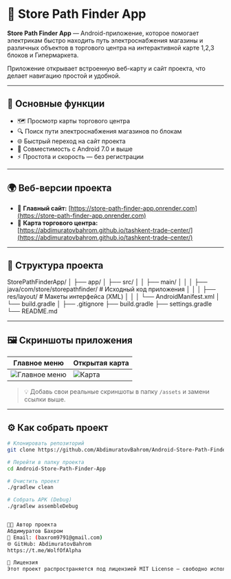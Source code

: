 # 🏬 Store Path Finder App

**Store Path Finder App** — Android-приложение, которое помогает электрикам быстро находить путь электроснабжения  магазины и различных объектов в торгового центра на интерактивной карте 1,2,3 блоков и Гипермаркета.

Приложение открывает встроенную веб-карту и сайт проекта, что делает навигацию простой и удобной.

---

## 🚀 Основные функции

- 🗺️ Просмотр карты торгового центра  
- 🔍 Поиск пути электроснабжения магазинов по блокам  
- 🌐 Быстрый переход на сайт проекта  
- 📱 Совместимость с Android 7.0 и выше  
- ⚡ Простота и скорость — без регистрации

---

## 🌍 Веб-версии проекта

- 🔗 **Главный сайт:** [https://store-path-finder-app.onrender.com](https://store-path-finder-app.onrender.com)  
- 🔗 **Карта торгового центра:** [https://abdimuratovbahrom.github.io/tashkent-trade-center/](https://abdimuratovbahrom.github.io/tashkent-trade-center/)

---

## 🧩 Структура проекта

StorePathFinderApp/
│
├── app/
│ ├── src/
│ │ ├── main/
│ │ │ ├── java/com/store/storepathfinder/ # Исходный код приложения
│ │ │ ├── res/layout/ # Макеты интерфейса (XML)
│ │ │ └── AndroidManifest.xml
│ └── build.gradle
│
├── .gitignore
├── build.gradle
├── settings.gradle
└── README.md




---

## 🖼️ Скриншоты приложения

| Главное меню | Открытая карта |
|---------------|----------------|
| ![Главное меню](https://github.com/AbdimuratovBahrom/Android-Store-Path-Finder-App/assets/img1.png) | ![Карта](https://github.com/AbdimuratovBahrom/Android-Store-Path-Finder-App/assets/block3.png) |

> 💡 Добавь свои реальные скриншоты в папку `/assets` и замени ссылки выше.

---

## ⚙️ Как собрать проект

```bash
# Клонировать репозиторий
git clone https://github.com/AbdimuratovBahrom/Android-Store-Path-Finder-App.git

# Перейти в папку проекта
cd Android-Store-Path-Finder-App

# Очистить проект
./gradlew clean

# Собрать APK (Debug)
./gradlew assembleDebug


👨‍💻 Автор проекта
Абдимуратов Бахром
📧 Email: (baxrom9791@gmail.com)
🌐 GitHub: AbdimuratovBahrom
https://t.me/WolfOfAlpha

🏁 Лицензия
Этот проект распространяется под лицензией MIT License — свободно используйте, модифицируйте и развивайте!